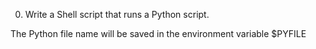 0. Write a Shell script that runs a Python script.

The Python file name will be saved in the environment variable $PYFILE
